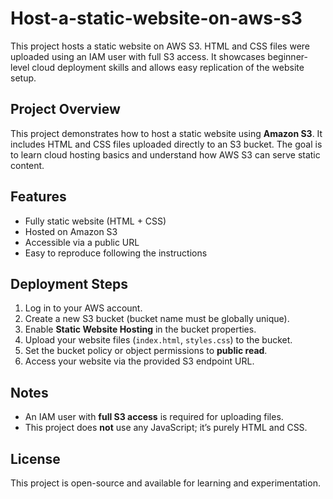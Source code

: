 # Host-a-static-website-on-aws-s3
This project hosts a static website on AWS S3. HTML and CSS files were uploaded using an IAM user with full S3 access. It showcases beginner-level cloud deployment skills and allows easy replication of the website setup.


## Project Overview

This project demonstrates how to host a static website using **Amazon S3**. It includes HTML and CSS files uploaded directly to an S3 bucket. The goal is to learn cloud hosting basics and understand how AWS S3 can serve static content.

## Features

* Fully static website (HTML + CSS)
* Hosted on Amazon S3
* Accessible via a public URL
* Easy to reproduce following the instructions

## Deployment Steps

1. Log in to your AWS account.
2. Create a new S3 bucket (bucket name must be globally unique).
3. Enable **Static Website Hosting** in the bucket properties.
4. Upload your website files (`index.html`, `styles.css`) to the bucket.
5. Set the bucket policy or object permissions to **public read**.
6. Access your website via the provided S3 endpoint URL.

## Notes

* An IAM user with **full S3 access** is required for uploading files.
* This project does **not** use any JavaScript; it’s purely HTML and CSS.


## License

This project is open-source and available for learning and experimentation.


